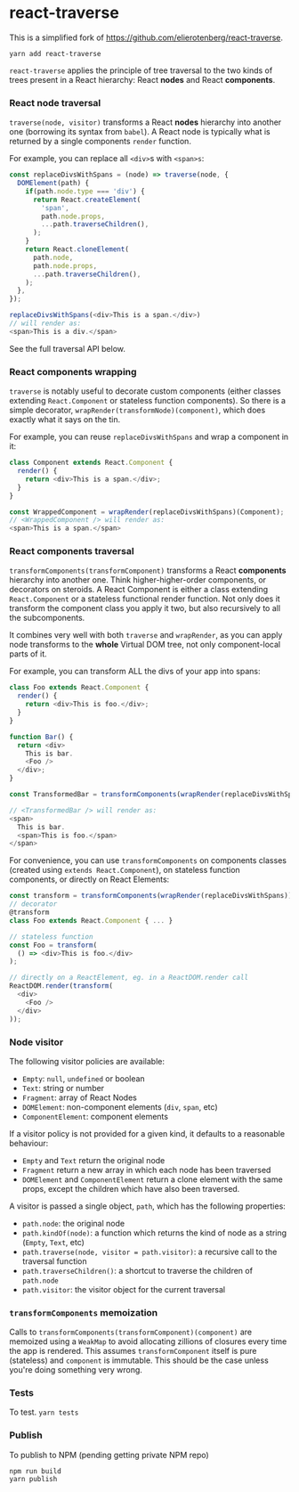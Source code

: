 react-traverse
==============

This is a simplified fork of https://github.com/elierotenberg/react-traverse.

```
yarn add react-traverse
```

`react-traverse` applies the principle of tree traversal to the two kinds of trees present in a React hierarchy:
React **nodes** and React **components**.

### React **node** traversal

`traverse(node, visitor)` transforms a React **nodes** hierarchy into another one
(borrowing its syntax from `babel`). A React node is typically what is returned by a single components `render`
function.

For example, you can replace all `<div>`s with `<span>s`:

```js
const replaceDivsWithSpans = (node) => traverse(node, {
  DOMElement(path) {
    if(path.node.type === 'div') {
      return React.createElement(
        'span',
        path.node.props,
        ...path.traverseChildren(),
      );
    }
    return React.cloneElement(
      path.node,
      path.node.props,
      ...path.traverseChildren(),
    );
  },
});

replaceDivsWithSpans(<div>This is a span.</div>)
// will render as:
<span>This is a div.</span>
```

See the full traversal API below.

### React **components** wrapping

`traverse` is notably useful to decorate custom components (either classes extending `React.Component` or stateless
function components). So there is a simple decorator, `wrapRender(transformNode)(component)`, which does exactly what
it says on the tin.

For example, you can reuse `replaceDivsWithSpans` and wrap a component in it:

```js
class Component extends React.Component {
  render() {
    return <div>This is a span.</div>;
  }
}

const WrappedComponent = wrapRender(replaceDivsWithSpans)(Component);
// <WrappedComponent /> will render as:
<span>This is a span.</span>
```

### React **components** traversal

`transformComponents(transformComponent)` transforms a React **components** hierarchy into another one. Think
higher-higher-order components, or decorators on steroids. A React Component is either a class extending
`React.Component` or a stateless functional render function. Not only does it transform the component class you apply
it two, but also recursively to all the subcomponents.

It combines very well with both `traverse` and `wrapRender`, as you can apply node transforms to the **whole**
Virtual DOM tree, not only component-local parts of it.

For example, you can transform ALL the divs of your app into spans:

```js
class Foo extends React.Component {
  render() {
    return <div>This is foo.</div>;
  }
}

function Bar() {
  return <div>
    This is bar.
    <Foo />
  </div>;
}

const TransformedBar = transformComponents(wrapRender(replaceDivsWithSpans))(Bar);

// <TransformedBar /> will render as:
<span>
  This is bar.
  <span>This is foo.</span>
</span>
```

For convenience, you can use `transformComponents` on components classes (created using `extends React.Component`), on
stateless function components, or directly on React Elements:

```js
const transform = transformComponents(wrapRender(replaceDivsWithSpans));
// decorator
@transform
class Foo extends React.Component { ... }

// stateless function
const Foo = transform(
  () => <div>This is foo.</div>
);

// directly on a ReactElement, eg. in a ReactDOM.render call
ReactDOM.render(transform(
  <div>
    <Foo />
  </div>
));
```

### Node visitor

The following visitor policies are available:

- `Empty`: `null`, `undefined` or boolean
- `Text`: string or number
- `Fragment`: array of React Nodes
- `DOMElement`: non-component elements (`div`, `span`, etc)
- `ComponentElement`: component elements

If a visitor policy is not provided for a given kind, it defaults to a reasonable behaviour:
- `Empty` and `Text` return the original node
- `Fragment` return a new array in which each node has been traversed
- `DOMElement` and `ComponentElement` return a clone element with the same props,
except the children which have also been traversed.

A visitor is passed a single object, `path`, which has the following properties:

- `path.node`: the original node
- `path.kindOf(node)`: a function which returns the kind of node as a string (`Empty`, `Text`, etc)
- `path.traverse(node, visitor = path.visitor)`: a recursive call to the traversal function
- `path.traverseChildren()`: a shortcut to traverse the children of `path.node`
- `path.visitor`: the visitor object for the current traversal

### `transformComponents` memoization

Calls to `transformComponents(transformComponent)(component)` are memoized using a `WeakMap` to avoid allocating
zillions of closures every time the app is rendered. This assumes `transformComponent` itself is pure (stateless) and
`component` is immutable. This should be the case unless you're doing something very wrong.

### Tests
To test.
`yarn tests`

### Publish
To publish to NPM (pending getting private NPM repo)
```
npm run build
yarn publish
```
